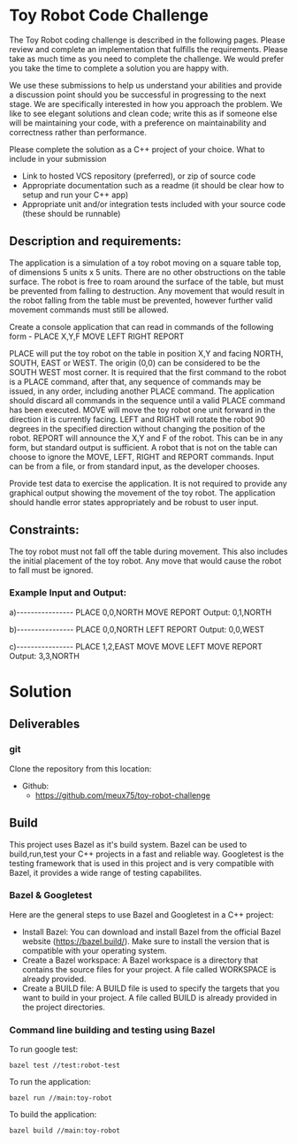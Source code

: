 # Toy Robot Code Challenge 

The Toy Robot coding challenge is described in the following pages. Please review and complete an implementation that fulfills the requirements. Please take as much time as you need to complete the challenge. We would prefer you take the time to complete a solution you are happy with. 

We use these submissions to help us understand your abilities and provide a discussion point should you be successful in progressing to the next stage. We are specifically interested in how you approach the problem. We like to see elegant solutions and clean code; write this as if someone else will be maintaining your code, with a preference on maintainability and correctness rather than performance. 

Please complete the solution as a C++ project of your choice. 
What to include in your submission 
 - Link to hosted VCS repository (preferred), or zip of source code 
 - Appropriate documentation such as a readme (it should be clear how to setup and run your C++ app)
 - Appropriate unit and/or integration tests included with your source code (these should be runnable) 

## Description and requirements: 

The application is a simulation of a toy robot moving on a square table top, of dimensions 5 units x 5 units. There are no other obstructions on the table surface. The robot is free to roam around the surface of the table, but must be prevented from falling to destruction. Any movement that would result in the robot falling from the table must be prevented, however further valid movement commands must still be allowed. 

Create a console application that can read in commands of the following form - 
PLACE X,Y,F 
MOVE 
LEFT 
RIGHT 
REPORT 

PLACE will put the toy robot on the table in position X,Y and facing NORTH, SOUTH, EAST or WEST. The origin (0,0) can be considered to be the SOUTH WEST most corner. It is required that the first command to the robot is a PLACE command, after that, any sequence of commands may be issued, in any order, including another PLACE command. The
application should discard all commands in the sequence until a valid PLACE command has been executed. MOVE will move the toy robot one unit forward in the direction it is currently facing. 
LEFT and RIGHT will rotate the robot 90 degrees in the specified direction without changing the position of the robot. REPORT will announce the X,Y and F of the robot. This can be in any form, but standard output is sufficient. A robot that is not on the table can choose to ignore the MOVE, LEFT, RIGHT and REPORT commands. Input can be from a file, or from standard input, as the developer chooses. 

Provide test data to exercise the application. 
It is not required to provide any graphical output showing the movement of the toy robot. 
The application should handle error states appropriately and be robust to user input. 

## Constraints: 

The toy robot must not fall off the table during movement. This also includes the initial placement of the toy robot. Any move that would cause the robot to fall must be ignored. 

### Example Input and Output: 

a)---------------- 
PLACE 0,0,NORTH 
MOVE 
REPORT 
Output: 0,1,NORTH 

b)---------------- 
PLACE 0,0,NORTH 
LEFT 
REPORT 
Output: 0,0,WEST 

c)---------------- 
PLACE 1,2,EAST 
MOVE 
MOVE 
LEFT 
MOVE 
REPORT 
Output: 3,3,NORTH


# Solution

## Deliverables

### git

Clone the repository from this location:

* Github:
  - https://github.com/meux75/toy-robot-challenge

## Build

This project uses Bazel as it's build system. Bazel can be used to build,run,test your C++ projects in a fast and reliable way. 
Googletest is the testing framework that is used in this project and is very compatible with Bazel, it provides a wide range of testing capabilites.

### Bazel & Googletest

Here are the general steps to use Bazel and Googletest in a C++ project:

* Install Bazel: You can download and install Bazel from the official Bazel website (https://bazel.build/). Make sure to install the version that is compatible with your operating system.
* Create a Bazel workspace: A Bazel workspace is a directory that contains the source files for your project. A file called WORKSPACE is already provided.
* Create a BUILD file: A BUILD file is used to specify the targets that you want to build in your project. A file called BUILD is already provided in the project directories.

### Command line building and testing using Bazel

To run google test: 
```
bazel test //test:robot-test
```

To run the application:
```
bazel run //main:toy-robot
```


To build the application:
```
bazel build //main:toy-robot
```

